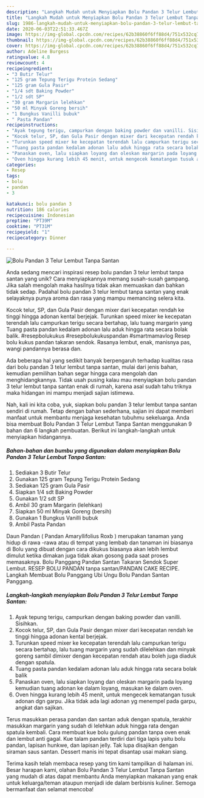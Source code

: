 ```yaml
---
description: "Langkah Mudah untuk Menyiapkan Bolu Pandan 3 Telur Lembut Tanpa Santan yang Sempurna"
title: "Langkah Mudah untuk Menyiapkan Bolu Pandan 3 Telur Lembut Tanpa Santan yang Sempurna"
slug: 1986-langkah-mudah-untuk-menyiapkan-bolu-pandan-3-telur-lembut-tanpa-santan-yang-sempurna
date: 2020-06-03T22:51:33.467Z
image: https://img-global.cpcdn.com/recipes/62b38860f6ff88d4/751x532cq70/bolu-pandan-3-telur-lembut-tanpa-santan-foto-resep-utama.jpg
thumbnail: https://img-global.cpcdn.com/recipes/62b38860f6ff88d4/751x532cq70/bolu-pandan-3-telur-lembut-tanpa-santan-foto-resep-utama.jpg
cover: https://img-global.cpcdn.com/recipes/62b38860f6ff88d4/751x532cq70/bolu-pandan-3-telur-lembut-tanpa-santan-foto-resep-utama.jpg
author: Adeline Burgess
ratingvalue: 4.8
reviewcount: 4
recipeingredient:
- "3 Butir Telur"
- "125 gram Tepung Terigu Protein Sedang"
- "125 gram Gula Pasir"
- "1/4 sdt Baking Powder"
- "1/2 sdt SP"
- "30 gram Margarin lelehkan"
- "50 ml Minyak Goreng bersih"
- "1 Bungkus Vanilli bubuk"
- " Pasta Pandan"
recipeinstructions:
- "Ayak tepung terigu, campurkan dengan baking powder dan vanilli. Sisihkan."
- "Kocok telur, SP, dan Gula Pasir dengan mixer dari kecepatan rendah ke tinggi hingga adonan kental berjejak."
- "Turunkan speed mixer ke kecepatan terendah lalu campurkan terigu secara bertahap, lalu tuang margarin yang sudah dilelehkan dan minyak goreng sambil dimixer dengan kecepatan rendah atau boleh juga diaduk dengan spatula."
- "Tuang pasta pandan kedalam adonan lalu aduk hingga rata secara bolak balik"
- "Panaskan oven, lalu siapkan loyang dan oleskan margarin pada loyang kemudian tuang adonan ke dalam loyang, masukan ke dalam oven."
- "Oven hingga kurang lebih 45 menit, untuk mengecek kematangan tusuk adonan dgn garpu. Jika tidak ada lagi adonan yg menempel pada garpu, angkat dan sajikan."
categories:
- Resep
tags:
- bolu
- pandan
- 3

katakunci: bolu pandan 3 
nutrition: 186 calories
recipecuisine: Indonesian
preptime: "PT39M"
cooktime: "PT31M"
recipeyield: "1"
recipecategory: Dinner

---
```



![Bolu Pandan 3 Telur Lembut Tanpa Santan](https://img-global.cpcdn.com/recipes/62b38860f6ff88d4/751x532cq70/bolu-pandan-3-telur-lembut-tanpa-santan-foto-resep-utama.jpg)

Anda sedang mencari inspirasi resep bolu pandan 3 telur lembut tanpa santan yang unik? Cara menyiapkannya memang susah-susah gampang. Jika salah mengolah maka hasilnya tidak akan memuaskan dan bahkan tidak sedap. Padahal bolu pandan 3 telur lembut tanpa santan yang enak selayaknya punya aroma dan rasa yang mampu memancing selera kita.

Kocok telur, SP, dan Gula Pasir dengan mixer dari kecepatan rendah ke tinggi hingga adonan kental berjejak. Turunkan speed mixer ke kecepatan terendah lalu campurkan terigu secara bertahap, lalu tuang margarin yang Tuang pasta pandan kedalam adonan lalu aduk hingga rata secara bolak balik. #resepbolukukus #resepbolukukuspandan #smartmamavlog Resep bolu kukus pandan takaran sendok. Rasanya lembut, enak, manisnya pas, wangi pandannya berasa dan.

Ada beberapa hal yang sedikit banyak berpengaruh terhadap kualitas rasa dari bolu pandan 3 telur lembut tanpa santan, mulai dari jenis bahan, kemudian pemilihan bahan segar hingga cara mengolah dan menghidangkannya. Tidak usah pusing kalau mau menyiapkan bolu pandan 3 telur lembut tanpa santan enak di rumah, karena asal sudah tahu triknya maka hidangan ini mampu menjadi sajian istimewa.


Nah, kali ini kita coba, yuk, siapkan bolu pandan 3 telur lembut tanpa santan sendiri di rumah. Tetap dengan bahan sederhana, sajian ini dapat memberi manfaat untuk membantu menjaga kesehatan tubuhmu sekeluarga. Anda bisa membuat Bolu Pandan 3 Telur Lembut Tanpa Santan menggunakan 9 bahan dan 6 langkah pembuatan. Berikut ini langkah-langkah untuk menyiapkan hidangannya.

<!--inarticleads1-->

##### Bahan-bahan dan bumbu yang digunakan dalam menyiapkan Bolu Pandan 3 Telur Lembut Tanpa Santan:

1. Sediakan 3 Butir Telur
1. Gunakan 125 gram Tepung Terigu Protein Sedang
1. Sediakan 125 gram Gula Pasir
1. Siapkan 1/4 sdt Baking Powder
1. Gunakan 1/2 sdt SP
1. Ambil 30 gram Margarin (lelehkan)
1. Siapkan 50 ml Minyak Goreng (bersih)
1. Gunakan 1 Bungkus Vanilli bubuk
1. Ambil  Pasta Pandan


Daun Pandan ( Pandan Amaryllifolius Roxb ) merupakan tanaman yang hidup di rawa -rawa atau di tempat yang lembab dan tanaman ini biasanya di Bolu yang dibuat dengan cara dikukus biasanya akan lebih lembut dimulut ketika dimakan juga tidak akan gosong pada saat proses memasaknya. Bolu Panggang Pandan Santan Takaran Sendok Super Lembut. RESEP BOLU PANDAN tanpa santan/PANDAN CAKE RECIPE. Langkah Membuat Bolu Panggang Ubi Ungu  Bolu Pandan Santan Panggang. 

<!--inarticleads2-->

##### Langkah-langkah menyiapkan Bolu Pandan 3 Telur Lembut Tanpa Santan:

1. Ayak tepung terigu, campurkan dengan baking powder dan vanilli. Sisihkan.
1. Kocok telur, SP, dan Gula Pasir dengan mixer dari kecepatan rendah ke tinggi hingga adonan kental berjejak.
1. Turunkan speed mixer ke kecepatan terendah lalu campurkan terigu secara bertahap, lalu tuang margarin yang sudah dilelehkan dan minyak goreng sambil dimixer dengan kecepatan rendah atau boleh juga diaduk dengan spatula.
1. Tuang pasta pandan kedalam adonan lalu aduk hingga rata secara bolak balik
1. Panaskan oven, lalu siapkan loyang dan oleskan margarin pada loyang kemudian tuang adonan ke dalam loyang, masukan ke dalam oven.
1. Oven hingga kurang lebih 45 menit, untuk mengecek kematangan tusuk adonan dgn garpu. Jika tidak ada lagi adonan yg menempel pada garpu, angkat dan sajikan.


Terus masukkan perasa pandan dan santan aduk dengan spatula,.terakhir masukkan margarin yang sudah di lelehkan aduk hingga rata dengan spatula kembali. Cara membuat kue bolu gulung pandan tanpa oven enak dan lembut anti gagal. Kue talam pandan terdiri dari tiga lapis yaitu bolu pandan, lapisan hunkwe, dan lapisan jelly. Tak lupa disajikan dengan siraman saus santan. Dessert manis ini tepat disantap usai makan siang. 

Terima kasih telah membaca resep yang tim kami tampilkan di halaman ini. Besar harapan kami, olahan Bolu Pandan 3 Telur Lembut Tanpa Santan yang mudah di atas dapat membantu Anda menyiapkan makanan yang enak untuk keluarga/teman ataupun menjadi ide dalam berbisnis kuliner. Semoga bermanfaat dan selamat mencoba!
